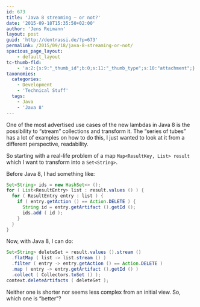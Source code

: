 ```yaml
---
id: 673
title: 'Java 8 streaming – or not?'
date: '2015-09-18T15:35:50+02:00'
author: 'Jens Reimann'
layout: post
guid: 'http://dentrassi.de/?p=673'
permalink: /2015/09/18/java-8-streaming-or-not/
spacious_page_layout:
    - default_layout
tc-thumb-fld:
    - 'a:2:{s:9:"_thumb_id";b:0;s:11:"_thumb_type";s:10:"attachment";}'
taxonomies:
  categories:
    - Development
    - 'Technical Stuff'
  tags:
    - Java
    - 'Java 8'
---
```


One of the most advertised use cases of the new lambdas in Java 8 is the possibility to <q>stream</q> collections and transform it. The “series of tubes” has a lot of examples on how to do this, I just wanted to look at it from a different perspective, readability.

<!-- more -->

So starting with a real-life problem of a map `Map<ResultKey, List> result` which I want to transform into a `Set<String>`.

Before Java 8, I had something like:

```java
Set<String> ids = new HashSet<> ();
for ( List<ResultEntry> list : result.values () ) {
  for ( ResultEntry entry : list ) {
    if ( entry.getAction () == Action.DELETE ) {
      String id = entry.getArtifact ().getId ();
      ids.add ( id );
    }
  }
}
```

Now, with Java 8, I can do:

```java
Set<String> deleteSet = result.values ().stream ()
  .flatMap ( list -> list.stream () )
  .filter ( entry -> entry.getAction () == Action.DELETE )
  .map ( entry -> entry.getArtifact ().getId () )
  .collect ( Collectors.toSet () );
context.deleteArtifacts ( deleteSet );
```

Neither one is shorter nor seems less complex from an initial view. So, which one is <q>better</q>?
